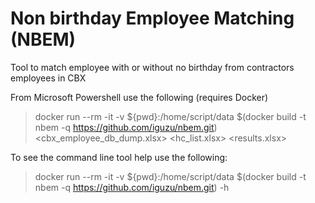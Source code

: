 # Non birthday Employee Matching (NBEM)

Tool to match employee with or without no birthday from contractors employees in CBX

From Microsoft Powershell use the following (requires Docker)
> docker run --rm -it -v ${pwd}:/home/script/data $(docker build -t nbem -q https://github.com/iguzu/nbem.git) <cbx_employee_db_dump.xlsx> <hc_list.xlsx> <results.xlsx>

To see the command line tool help use the following:

> docker run --rm -it -v ${pwd}:/home/script/data $(docker build -t nbem -q https://github.com/iguzu/nbem.git) -h
